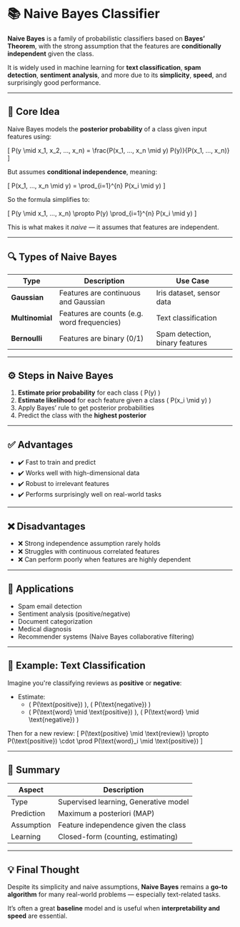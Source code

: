 # 📚 Naive Bayes Classifier

**Naive Bayes** is a family of probabilistic classifiers based on **Bayes’ Theorem**, with the strong assumption that the features are **conditionally independent** given the class.

It is widely used in machine learning for **text classification**, **spam detection**, **sentiment analysis**, and more due to its **simplicity**, **speed**, and surprisingly good performance.

---

## 🧠 Core Idea

Naive Bayes models the **posterior probability** of a class given input features using:

\[
P(y \mid x_1, x_2, ..., x_n) = \frac{P(x_1, ..., x_n \mid y) P(y)}{P(x_1, ..., x_n)}
\]

But assumes **conditional independence**, meaning:

\[
P(x_1, ..., x_n \mid y) = \prod_{i=1}^{n} P(x_i \mid y)
\]

So the formula simplifies to:

\[
P(y \mid x_1, ..., x_n) \propto P(y) \prod_{i=1}^{n} P(x_i \mid y)
\]

This is what makes it *naive* — it assumes that features are independent.

---

## 🔍 Types of Naive Bayes

| Type             | Description                                  | Use Case                        |
|------------------|----------------------------------------------|----------------------------------|
| **Gaussian**      | Features are continuous and Gaussian         | Iris dataset, sensor data       |
| **Multinomial**   | Features are counts (e.g. word frequencies)  | Text classification             |
| **Bernoulli**     | Features are binary (0/1)                    | Spam detection, binary features |

---

## ⚙️ Steps in Naive Bayes

1. **Estimate prior probability** for each class \( P(y) \)
2. **Estimate likelihood** for each feature given a class \( P(x_i \mid y) \)
3. Apply Bayes’ rule to get posterior probabilities
4. Predict the class with the **highest posterior**

---

## ✅ Advantages

- ✔️ Fast to train and predict
- ✔️ Works well with high-dimensional data
- ✔️ Robust to irrelevant features
- ✔️ Performs surprisingly well on real-world tasks

---

## ❌ Disadvantages

- ❌ Strong independence assumption rarely holds
- ❌ Struggles with continuous correlated features
- ❌ Can perform poorly when features are highly dependent

---

## 🎯 Applications

- Spam email detection
- Sentiment analysis (positive/negative)
- Document categorization
- Medical diagnosis
- Recommender systems (Naive Bayes collaborative filtering)

---

## 🧪 Example: Text Classification

Imagine you're classifying reviews as **positive** or **negative**:

- Estimate:
  - \( P(\text{positive}) \), \( P(\text{negative}) \)
  - \( P(\text{word} \mid \text{positive}) \), \( P(\text{word} \mid \text{negative}) \)

Then for a new review:
\[
P(\text{positive} \mid \text{review}) \propto P(\text{positive}) \cdot \prod P(\text{word}_i \mid \text{positive})
\]

---

## 🧠 Summary

| Aspect         | Description                             |
|----------------|-----------------------------------------|
| Type           | Supervised learning, Generative model   |
| Prediction     | Maximum a posteriori (MAP)              |
| Assumption     | Feature independence given the class    |
| Learning       | Closed-form (counting, estimating)      |

---

## 💡 Final Thought

Despite its simplicity and naive assumptions, **Naive Bayes** remains a **go-to algorithm** for many real-world problems — especially text-related tasks.

It’s often a great **baseline** model and is useful when **interpretability and speed** are essential.


